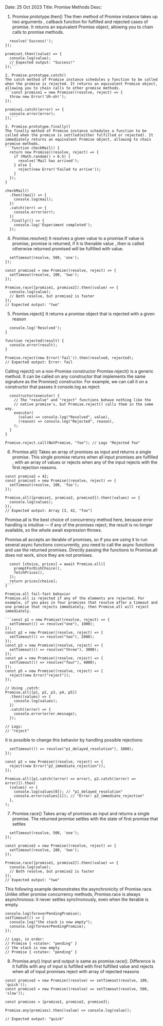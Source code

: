 Date: 25 Oct 2023
Title: Promise Methods
Desc:
1. Promise.prototype.then()
The then method of Promise instance takes up two arguments , callback function for fulfilled and rejected cases of promise. It returns an equivalent Promise object, allowing you to chain calls to promise methods.
```const promise1 = new Promise((resolve, reject) => {
  resolve('Success!');
});

promise1.then((value) => {
  console.log(value);
  // Expected output: "Success!"
});```

2. Promise.prototype.catch()
The catch method of Promise instance schedules a function to be called when the promise is rejected. It returns an equivalent Promise object, allowing you to chain calls to other promise methods.
```const promise1 = new Promise((resolve, reject) => {
  throw new Error('Uh-oh!');
});

promise1.catch((error) => {
  console.error(error);
});```

3. Promise.prototype.finally()
The finally method of Promise instance schedules a function to be called when the promise is settled(either fulfilled or rejected). It immediately returns an equivalent Promise object, allowing to chain promise methods.
```function checkMail() {
  return new Promise((resolve, reject) => {
    if (Math.random() > 0.5) {
      resolve('Mail has arrived');
    } else {
      reject(new Error('Failed to arrive'));
    }
  });
}

checkMail()
  .then((mail) => {
    console.log(mail);
  })
  .catch((err) => {
    console.error(err);
  })
  .finally(() => {
    console.log('Experiment completed');
  });
```

4. Promise.resolve()
It resolves a given value to a promise.If value is promise, promise is returned, if it is thenable value ,.then is called otherwise returned promised will be fulfilled with value.
```const promise1 = new Promise((resolve, reject) => {
  setTimeout(resolve, 500, 'one');
});

const promise2 = new Promise((resolve, reject) => {
  setTimeout(resolve, 100, 'two');
});

Promise.race([promise1, promise2]).then((value) => {
  console.log(value);
  // Both resolve, but promise2 is faster
});
// Expected output: "two"
```

5. Promise.reject()
It returns a promise object that is rejected with a given reason
```function resolved(result) {
  console.log('Resolved');
}

function rejected(result) {
  console.error(result);
}

Promise.reject(new Error('fail')).then(resolved, rejected);
// Expected output: Error: fail
```
Calling reject() on a non-Promise constructor
Promise.reject() is a generic method. It can be called on any constructor that implements the same signature as the Promise() constructor. For example, we can call it on a constructor that passes it console.log as reject:
```class NotPromise {
  constructor(executor) {
    // The "resolve" and "reject" functions behave nothing like the
    // native promise's, but Promise.reject() calls them in the same way.
    executor(
      (value) => console.log("Resolved", value),
      (reason) => console.log("Rejected", reason),
    );
  }
}

Promise.reject.call(NotPromise, "foo"); // Logs "Rejected foo"
```


6. Promise.all()
Takes an array of promises as input and returns a single promise. This single promise returns when all input promises are fulfilled , with an array of values or rejects when any of the input rejects with the first rejection reasons.
```const promise1 = Promise.resolve(3);
const promise2 = 42;
const promise3 = new Promise((resolve, reject) => {
  setTimeout(resolve, 100, 'foo');
});

Promise.all([promise1, promise2, promise3]).then((values) => {
  console.log(values);
});
// Expected output: Array [3, 42, "foo"]
```
Promise.all is the best choice of concurrency method here, because error handling is intuitive — if any of the promises reject, the result is no longer available, so the whole await expression throws.

Promise.all accepts an iterable of promises, so if you are using it to run several async functions concurrently, you need to call the async functions and use the returned promises. Directly passing the functions to Promise.all does not work, since they are not promises.

```async function getPrice() {
  const [choice, prices] = await Promise.all([
    promptForDishChoice(),
    fetchPrices(),
  ]);
  return prices[choice];
}```

Promise.all fail-fast behavior
Promise.all is rejected if any of the elements are rejected. For example, if you pass in four promises that resolve after a timeout and one promise that rejects immediately, then Promise.all will reject immediately.

```const p1 = new Promise((resolve, reject) => {
  setTimeout(() => resolve("one"), 1000);
});
const p2 = new Promise((resolve, reject) => {
  setTimeout(() => resolve("two"), 2000);
});
const p3 = new Promise((resolve, reject) => {
  setTimeout(() => resolve("three"), 3000);
});
const p4 = new Promise((resolve, reject) => {
  setTimeout(() => resolve("four"), 4000);
});
const p5 = new Promise((resolve, reject) => {
  reject(new Error("reject"));
});

// Using .catch:
Promise.all([p1, p2, p3, p4, p5])
  .then((values) => {
    console.log(values);
  })
  .catch((error) => {
    console.error(error.message);
  });

// Logs:
// "reject"
```

It is possible to change this behavior by handling possible rejections:

```const p1 = new Promise((resolve, reject) => {
  setTimeout(() => resolve("p1_delayed_resolution"), 1000);
});

const p2 = new Promise((resolve, reject) => {
  reject(new Error("p2_immediate_rejection"));
});

Promise.all([p1.catch((error) => error), p2.catch((error) => error)]).then(
  (values) => {
    console.log(values[0]); // "p1_delayed_resolution"
    console.error(values[1]); // "Error: p2_immediate_rejection"
  },
);
```

7. Promise.race()
Takes array of promises as input and returns a single promise. The returned promise settles with the state of first promise that settles

```const promise1 = new Promise((resolve, reject) => {
  setTimeout(resolve, 500, 'one');
});

const promise2 = new Promise((resolve, reject) => {
  setTimeout(resolve, 100, 'two');
});

Promise.race([promise1, promise2]).then((value) => {
  console.log(value);
  // Both resolve, but promise2 is faster
});
// Expected output: "two"
```

This following example demonstrates the asynchronicity of Promise.race. Unlike other promise concurrency methods, Promise.race is always asynchronous: it never settles synchronously, even when the iterable is empty.

```const foreverPendingPromise = Promise.race([]);
console.log(foreverPendingPromise);
setTimeout(() => {
  console.log("the stack is now empty");
  console.log(foreverPendingPromise);
});

// Logs, in order:
// Promise { <state>: "pending" }
// the stack is now empty
// Promise { <state>: "pending" }
```

8. Promise.any()
Input and output is same as promise.race(). Difference is it fulfills with any of input is fulfilled with first fulfilled value and rejects when all of input promises reject with array of rejected reasons
```const promise1 = romise.reject(0);
const promise2 = new Promise((resolve) => setTimeout(resolve, 100, 'quick'));
const promise3 = new Promise((resolve) => setTimeout(resolve, 500, 'slow'));

const promises = [promise1, promise2, promise3];

Promise.any(promises).then((value) => console.log(value));

// Expected output: "quick"
```


